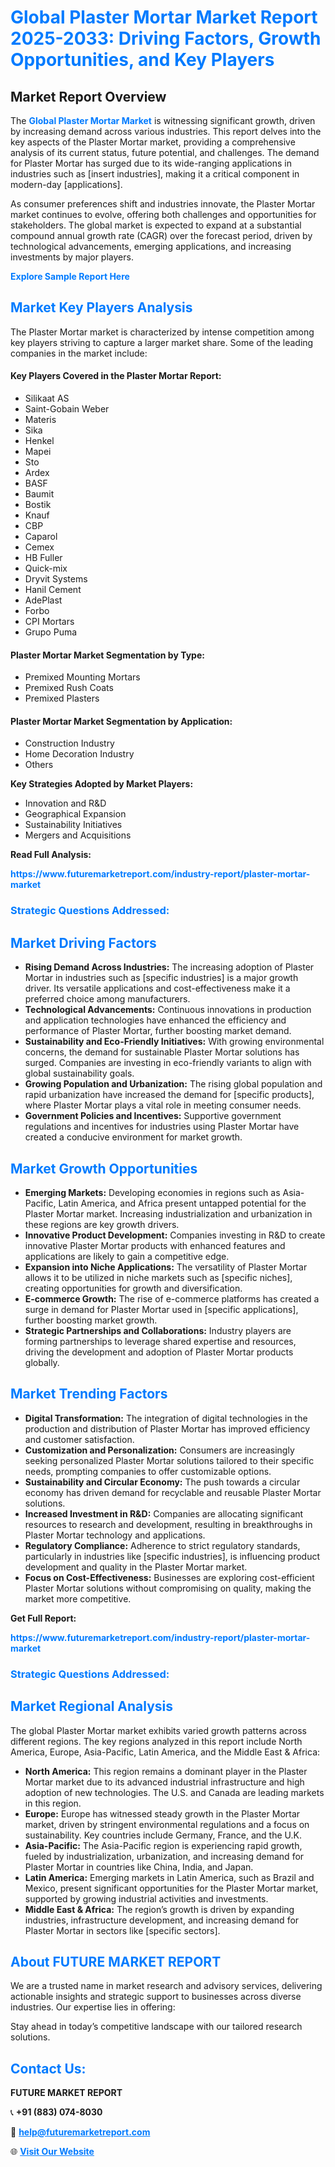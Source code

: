 <h1 style="color: #007BFF;">Global Plaster Mortar Market Report 2025-2033: Driving Factors, Growth Opportunities, and Key Players</h1>

<section id="overview">
<h2>Market Report Overview</h2>
<p>The <a href="https://www.futuremarketreport.com/industry-report/plaster-mortar-market" style="color: #007BFF; text-decoration: none;"><strong>Global Plaster Mortar Market</strong></a> is witnessing significant growth, driven by increasing demand across various industries. This report delves into the key aspects of the Plaster Mortar market, providing a comprehensive analysis of its current status, future potential, and challenges. The demand for Plaster Mortar has surged due to its wide-ranging applications in industries such as [insert industries], making it a critical component in modern-day [applications].</p>
<p>As consumer preferences shift and industries innovate, the Plaster Mortar market continues to evolve, offering both challenges and opportunities for stakeholders. The global market is expected to expand at a substantial compound annual growth rate (CAGR) over the forecast period, driven by technological advancements, emerging applications, and increasing investments by major players.</p>
</section>

<section id="overview">
<p><a href="https://www.futuremarketreport.com/request-sample/reportId=58739" style="color: #007BFF; text-decoration: none;"><strong>Explore Sample Report Here</strong></a></p>
</section>

<section id="key-players">
<h2 style="color: #007BFF;">Market Key Players Analysis</h2>
<p>The Plaster Mortar market is characterized by intense competition among key players striving to capture a larger market share. Some of the leading companies in the market include:</p>
<h4>Key Players Covered in the Plaster Mortar Report:</h4>
<ul><li>Silikaat AS</li><li>Saint-Gobain Weber</li><li>Materis</li><li>Sika</li><li>Henkel</li><li>Mapei</li><li>Sto</li><li>Ardex</li><li>BASF</li><li>Baumit</li><li>Bostik</li><li>Knauf</li><li>CBP</li><li>Caparol</li><li>Cemex</li><li>HB Fuller</li><li>Quick-mix</li><li>Dryvit Systems</li><li>Hanil Cement</li><li>AdePlast</li><li>Forbo</li><li>CPI Mortars</li><li>Grupo Puma</li></ul>
<h4>Plaster Mortar Market Segmentation by Type:</h4>
<ul><li>Premixed Mounting Mortars</li><li>Premixed Rush Coats</li><li>Premixed Plasters</li></ul>

<h4>Plaster Mortar Market Segmentation by Application:</h4>
<ul><li>Construction Industry</li><li>Home Decoration Industry</li><li>Others</li></ul>
<p><strong>Key Strategies Adopted by Market Players:</strong></p>
<ul>
<li>Innovation and R&D</li>
<li>Geographical Expansion</li>
<li>Sustainability Initiatives</li>
<li>Mergers and Acquisitions</li>
</ul>
</section>

<section>
<p><strong>Read Full Analysis: </strong></p><a href="https://www.futuremarketreport.com/industry-report/plaster-mortar-market" style="color: #007BFF; text-decoration: none;"><strong>https://www.futuremarketreport.com/industry-report/plaster-mortar-market</strong></a>
<h3 style="color: #007BFF;">Strategic Questions Addressed:</h3>
</section>

<section id="driving-factors">
<h2 style="color: #007BFF;">Market Driving Factors</h2>
<ul>
<li><strong>Rising Demand Across Industries:</strong> The increasing adoption of Plaster Mortar in industries such as [specific industries] is a major growth driver. Its versatile applications and cost-effectiveness make it a preferred choice among manufacturers.</li>
<li><strong>Technological Advancements:</strong> Continuous innovations in production and application technologies have enhanced the efficiency and performance of Plaster Mortar, further boosting market demand.</li>
<li><strong>Sustainability and Eco-Friendly Initiatives:</strong> With growing environmental concerns, the demand for sustainable Plaster Mortar solutions has surged. Companies are investing in eco-friendly variants to align with global sustainability goals.</li>
<li><strong>Growing Population and Urbanization:</strong> The rising global population and rapid urbanization have increased the demand for [specific products], where Plaster Mortar plays a vital role in meeting consumer needs.</li>
<li><strong>Government Policies and Incentives:</strong> Supportive government regulations and incentives for industries using Plaster Mortar have created a conducive environment for market growth.</li>
</ul>
</section>

<section id="growth-opportunities">
<h2 style="color: #007BFF;">Market Growth Opportunities</h2>
<ul>
<li><strong>Emerging Markets:</strong> Developing economies in regions such as Asia-Pacific, Latin America, and Africa present untapped potential for the Plaster Mortar market. Increasing industrialization and urbanization in these regions are key growth drivers.</li>
<li><strong>Innovative Product Development:</strong> Companies investing in R&D to create innovative Plaster Mortar products with enhanced features and applications are likely to gain a competitive edge.</li>
<li><strong>Expansion into Niche Applications:</strong> The versatility of Plaster Mortar allows it to be utilized in niche markets such as [specific niches], creating opportunities for growth and diversification.</li>
<li><strong>E-commerce Growth:</strong> The rise of e-commerce platforms has created a surge in demand for Plaster Mortar used in [specific applications], further boosting market growth.</li>
<li><strong>Strategic Partnerships and Collaborations:</strong> Industry players are forming partnerships to leverage shared expertise and resources, driving the development and adoption of Plaster Mortar products globally.</li>
</ul>
</section>

<section id="trending-factors">
<h2 style="color: #007BFF;">Market Trending Factors</h2>
<ul>
<li><strong>Digital Transformation:</strong> The integration of digital technologies in the production and distribution of Plaster Mortar has improved efficiency and customer satisfaction.</li>
<li><strong>Customization and Personalization:</strong> Consumers are increasingly seeking personalized Plaster Mortar solutions tailored to their specific needs, prompting companies to offer customizable options.</li>
<li><strong>Sustainability and Circular Economy:</strong> The push towards a circular economy has driven demand for recyclable and reusable Plaster Mortar solutions.</li>
<li><strong>Increased Investment in R&D:</strong> Companies are allocating significant resources to research and development, resulting in breakthroughs in Plaster Mortar technology and applications.</li>
<li><strong>Regulatory Compliance:</strong> Adherence to strict regulatory standards, particularly in industries like [specific industries], is influencing product development and quality in the Plaster Mortar market.</li>
<li><strong>Focus on Cost-Effectiveness:</strong> Businesses are exploring cost-efficient Plaster Mortar solutions without compromising on quality, making the market more competitive.</li>
</ul>
</section>

<section>
<p><strong>Get Full Report: </strong></p><a href="https://www.futuremarketreport.com/industry-report/plaster-mortar-market" style="color: #007BFF; text-decoration: none;"><strong>https://www.futuremarketreport.com/industry-report/plaster-mortar-market</strong></a>
<h3 style="color: #007BFF;">Strategic Questions Addressed:</h3>
</section>


<section id="regional-analysis">
<h2 style="color: #007BFF;">Market Regional Analysis</h2>
<p>The global Plaster Mortar market exhibits varied growth patterns across different regions. The key regions analyzed in this report include North America, Europe, Asia-Pacific, Latin America, and the Middle East & Africa:</p>
<ul>
<li><strong>North America:</strong> This region remains a dominant player in the Plaster Mortar market due to its advanced industrial infrastructure and high adoption of new technologies. The U.S. and Canada are leading markets in this region.</li>
<li><strong>Europe:</strong> Europe has witnessed steady growth in the Plaster Mortar market, driven by stringent environmental regulations and a focus on sustainability. Key countries include Germany, France, and the U.K.</li>
<li><strong>Asia-Pacific:</strong> The Asia-Pacific region is experiencing rapid growth, fueled by industrialization, urbanization, and increasing demand for Plaster Mortar in countries like China, India, and Japan.</li>
<li><strong>Latin America:</strong> Emerging markets in Latin America, such as Brazil and Mexico, present significant opportunities for the Plaster Mortar market, supported by growing industrial activities and investments.</li>
<li><strong>Middle East & Africa:</strong> The region’s growth is driven by expanding industries, infrastructure development, and increasing demand for Plaster Mortar in sectors like [specific sectors].</li>
</ul>
</section>

<footer>
<h2 style="color: #007BFF;">About FUTURE MARKET REPORT</h2>
<p>We are a trusted name in market research and advisory services, delivering actionable insights and strategic support to businesses across diverse industries. Our expertise lies in offering:</p>

<p>Stay ahead in today’s competitive landscape with our tailored research solutions.</p>

<h2 style="color: #007BFF;">Contact Us:</h2>
<p><strong>FUTURE MARKET REPORT</strong></p>
<p>📞 <strong>+91 (883) 074-8030</strong></p>
<p>📧 <strong><a href="mailto:help@futuremarketreport.com" style="color: #007BFF;">help@futuremarketreport.com</a></strong></p>
<p>🌐 <strong><a href="https://www.futuremarketreport.com/" style="color: #007BFF;">Visit Our Website</a></strong></p>
</footer>